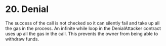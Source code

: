 # 20. Denial

The success of the call is not checked so it can silently fail and take up all the gas in the process.
An infinite while loop in the DenialAttacker contract uses up all the gas in the call. This prevents
the owner from being able to withdraw funds.
